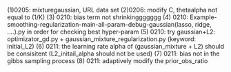 (1)0205: mixturegaussian, URL data set
(2)0206: modify C, thetaalpha not equal to (1/K)
(3) 0210: bias term not shrinkinggggggg
(4) 0210: Example-smoothing-regularization-main-all-param-debug-gaussian(lasso, ridge, ....).py in order for checking best hyper-param
(5) 0210: try gaussian+L2: optimizator_gd.py + gaussian_mixture_regularization.py (keyword: initial_L2)
(6) 0211: the learning rate alpha of (gaussian_mixture + L2) should be consisitent (L2_initail_alpha should not be used)
(7) 0211: bias not in the gibbs sampling process
(8) 0211: adaptively modify the prior_obs_ratio
